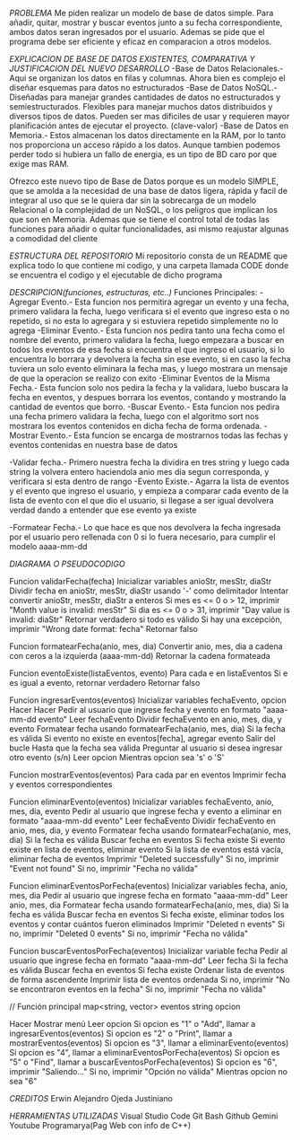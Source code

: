 *PROBLEMA*
Me piden realizar un modelo de base de datos simple.
Para añadir, quitar, mostrar y buscar eventos junto a su fecha correspondiente, ambos datos seran ingresados por el usuario.
Ademas se pide que el programa debe ser eficiente y eficaz en comparacion a otros modelos.

*EXPLICACION DE BASE DE DATOS EXISTENTES, COMPARATIVA Y JUSTIFICACION DEL NUEVO DESARROLLO*
-Base de Datos Relacionales.- Aqui se organizan los datos en filas y columnas. Ahora bien es complejo el diseñar esquemas para datos no    estructurados
-Base de Datos NoSQL.- Diseñadas para manejar grandes cantidades de datos no estructurados y semiestructurados. Flexibles para manejar muchos   datos distribuidos y diversos tipos de datos. Pueden ser mas dificiles de usar y requieren mayor planificación antes de ejecutar el proyecto.   (clave-valor)
-Base de Datos en Memoria.- Estos almacenan los datos directamente en la RAM, por lo tanto nos proporciona un acceso rápido a los datos. Aunque tambien podemos perder todo si hubiera un fallo de energia, es un tipo de BD caro por que exige mas RAM.

Ofrezco este nuevo tipo de Base de Datos porque es un modelo SIMPLE, que se amolda a la necesidad de una base de datos ligera, rápida y facil de integrar al uso que se le quiera dar sin la sobrecarga de un modelo Relacional o la complejidad de un NoSQL, o los peligros que implican los que son en Memoria. Ademas que se tiene el control total de todas las funciones para añadir o quitar funcionalidades, asi mismo reajustar algunas a comodidad del cliente

*ESTRUCTURA DEL REPOSITORIO*
Mi repositorio consta de un README que explica todo lo que contiene mi codigo, y una carpeta llamada CODE donde se encuentra el codigo y el ejecutable de dicho programa

*DESCRIPCION(funciones, estructuras, etc..)*
Funciones Principales:
 -Agregar Evento.- Esta funcion nos permitira agregar un evento y una fecha, primero validara la fecha, luego verificara si el evento que ingreso esta o no repetido, si no esta lo agregara y si estuviera repetido simplemente no lo agrega 
 -Eliminar Evento.- Esta funcion nos pedira tanto una fecha como el nombre del evento, primero validara la fecha, luego empezara a buscar en todos los eventos de esa fecha si encuentra el que ingreso el usuario, si lo encuentra lo borrara y devolvera la fecha sin ese evento, si en caso la fecha tuviera un solo evento eliminara la fecha mas, y luego mostrara un mensaje de que la operacion se realizo con exito
 -Eliminar Eventos de la Misma Fecha.- Esta funcion solo nos pedira la fecha y la validara, luebo buscara la fecha en eventos, y despues borrara los eventos, contando y mostrando la cantidad de eventos que borro.
 -Buscar Evento.- Esta funcion nos pedira una fecha primero validara la fecha, luego con el algoritmo sort nos mostrara los eventos contenidos en dicha fecha de forma ordenada.
 -Mostrar Evento.- Esta funcion se encarga de mostrarnos todas las fechas y eventos contenidas en nuestra base de datos 

 -Validar fecha.- Primero nuestra fecha la dividira en tres string y luego cada string la volvera entero haciendola anio mes dia segun corresponda, y verificara si esta dentro de rango
 -Evento Existe.- Agarra la lista de eventos y el evento que ingreso el usuario, y empieza a comparar cada evento de la lista de evento con el que dio el usuario, si llegase a ser igual devolvera verdad dando a entender que ese evento ya existe

 -Formatear Fecha.- Lo que hace es que nos devolvera la fecha ingresada por el usuario pero rellenada con 0 si lo fuera necesario, para cumplir el modelo aaaa-mm-dd

*DIAGRAMA O PSEUDOCODIGO*

Funcion validarFecha(fecha)
    Inicializar variables anioStr, mesStr, diaStr
    Dividir fecha en anioStr, mesStr, diaStr usando '-' como delimitador
    Intentar convertir anioStr, mesStr, diaStr a enteros
        Si mes es <= 0 o > 12, imprimir "Month value is invalid: mesStr"
        Si dia es <= 0 o > 31, imprimir "Day value is invalid: diaStr"
        Retornar verdadero si todo es válido
    Si hay una excepción, imprimir "Wrong date format: fecha"
    Retornar falso

Funcion formatearFecha(anio, mes, dia)
    Convertir anio, mes, dia a cadena con ceros a la izquierda (aaaa-mm-dd)
    Retornar la cadena formateada

Funcion eventoExiste(listaEventos, evento)
    Para cada e en listaEventos
        Si e es igual a evento, retornar verdadero
    Retornar falso

Funcion ingresarEventos(eventos)
    Inicializar variables fechaEvento, opcion
    Hacer
        Hacer
            Pedir al usuario que ingrese fecha y evento en formato "aaaa-mm-dd evento"
            Leer fechaEvento
            Dividir fechaEvento en anio, mes, dia, y evento
            Formatear fecha usando formatearFecha(anio, mes, dia)
            Si la fecha es válida
                Si evento no existe en eventos[fecha], agregar evento
                Salir del bucle
        Hasta que la fecha sea válida
        Preguntar al usuario si desea ingresar otro evento (s/n)
        Leer opcion
    Mientras opcion sea 's' o 'S'

Funcion mostrarEventos(eventos)
    Para cada par en eventos
        Imprimir fecha y eventos correspondientes

Funcion eliminarEvento(eventos)
    Inicializar variables fechaEvento, anio, mes, dia, evento
    Pedir al usuario que ingrese fecha y evento a eliminar en formato "aaaa-mm-dd evento"
    Leer fechaEvento
    Dividir fechaEvento en anio, mes, dia, y evento
    Formatear fecha usando formatearFecha(anio, mes, dia)
    Si la fecha es válida
        Buscar fecha en eventos
        Si fecha existe
            Si evento existe en lista de eventos, eliminar evento
            Si la lista de eventos está vacía, eliminar fecha de eventos
            Imprimir "Deleted successfully"
        Si no, imprimir "Event not found"
    Si no, imprimir "Fecha no válida"

Funcion eliminarEventosPorFecha(eventos)
    Inicializar variables fecha, anio, mes, dia
    Pedir al usuario que ingrese fecha en formato "aaaa-mm-dd"
    Leer anio, mes, dia
    Formatear fecha usando formatearFecha(anio, mes, dia)
    Si la fecha es válida
        Buscar fecha en eventos
        Si fecha existe, eliminar todos los eventos y contar cuántos fueron eliminados
            Imprimir "Deleted n events"
        Si no, imprimir "Deleted 0 events"
    Si no, imprimir "Fecha no válida"

Funcion buscarEventosPorFecha(eventos)
    Inicializar variable fecha
    Pedir al usuario que ingrese fecha en formato "aaaa-mm-dd"
    Leer fecha
    Si la fecha es válida
        Buscar fecha en eventos
        Si fecha existe
            Ordenar lista de eventos de forma ascendente
            Imprimir lista de eventos ordenada
        Si no, imprimir "No se encontraron eventos en la fecha"
    Si no, imprimir "Fecha no válida"

// Función principal
map<string, vector<string>> eventos
string opcion

Hacer
    Mostrar menú
    Leer opcion
    Si opcion es "1" o "Add", llamar a ingresarEventos(eventos)
    Si opcion es "2" o "Print", llamar a mostrarEventos(eventos)
    Si opcion es "3", llamar a eliminarEvento(eventos)
    Si opcion es "4", llamar a eliminarEventosPorFecha(eventos)
    Si opcion es "5" o "Find", llamar a buscarEventosPorFecha(eventos)
    Si opcion es "6", imprimir "Saliendo..."
    Si no, imprimir "Opción no válida"
Mientras opcion no sea "6"


*CREDITOS*
Erwin Alejandro Ojeda Justiniano

*HERRAMIENTAS UTILIZADAS*
Visual Studio Code 
Git Bash 
Github
Gemini
Youtube
Programarya(Pag Web con info de C++)